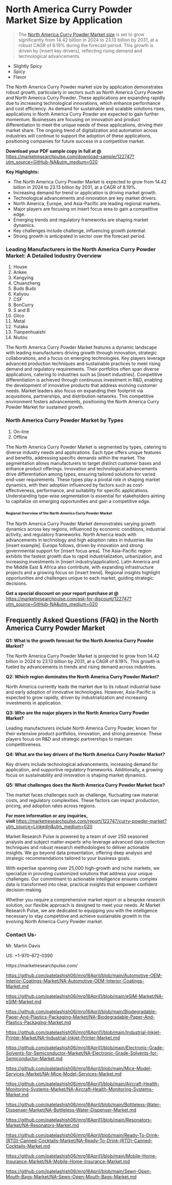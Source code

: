 <h1>North America Curry Powder Market&nbsp;Size by Application</h1><blockquote><p>The <a href="https://marketresearchpulse.com/download-sample/122747?utm_source=GitHub-NA&amp;utm_medium=020">North America Curry Powder Market size</a> is set to grow significantly from 14.42 billion in 2024 to 23.13 billion by 2031, at a robust CAGR of 8.19% during the forecast period. This growth is driven by [insert key drivers], reflecting rising demand and technological advancements.</p></blockquote><ul><li>Slightly Spicy<li> Spicy<li> Flavor</li></ul><p>The North America Curry Powder market size by application demonstrates robust growth, particularly in sectors such as North America Curry Powder and North America Curry Powder. These applications are expanding rapidly due to increasing technological innovations, which enhance performance and cost efficiency. As demand for sustainable and scalable solutions rises, applications in North America Curry Powder are expected to gain further momentum. Businesses are focusing on innovation and product differentiation to meet the unique needs of these applications, driving their market share. The ongoing trend of digitalization and automation across industries will continue to support the adoption of these applications, positioning companies for future success in a competitive market.</p><p><strong>Download your PDF sample copy in full at @ </strong><a href="https://marketresearchpulse.com/download-sample/122747?utm_source=GitHub-NA&amp;utm_medium=020">https://marketresearchpulse.com/download-sample/122747?utm_source=GitHub-NA&amp;utm_medium=020</a></p><p><strong>Key Highlights: </strong></p><ul><li>The North America Curry Powder Market is expected to grow from 14.42 billion in 2024 to 23.13 billion by 2031, at a CAGR of 8.19%.</li><li>Increasing demand for trend or application is driving market growth.</li><li>Technological advancements and innovation are key market drivers.</li><li>North America, Europe, and Asia-Pacific are leading regional markets.</li><li>Major players are focusing on insert focus area to gain a competitive edge.</li><li>Emerging trends and regulatory frameworks are shaping market dynamics.</li><li>Key challenges include challenge, influencing growth potential.</li><li>Strong growth is anticipated in sector over the forecast period.</li></ul><h3>Leading Manufacturers in the North America Curry Powder Market: A Detailed Industry Overview</h3><ol><li>House</li><li>Ankee</li><li>Kangying</li><li>Chuanzheng</li><li>Buds Buds</li><li>Kaliyou</li><li>CSF</li><li>BonCurry</li><li>S and B</li><li>Glico</li><li>Metal</li><li>Yutaka</li><li>Tianpenhuaishi</li><li>Niutou</li></ol><div class="flex max-w-full flex-col flex-grow"><div class="min-h-8 text-message flex w-full flex-col items-end gap-2 whitespace-normal break-words [.text-message+&amp;]:mt-5" dir="auto" data-message-author-role="assistant" data-message-id="fd8432e4-4910-450d-b182-61b7bfb0a01f" data-message-model-slug="gpt-4o"><div class="flex w-full flex-col gap-1 empty:hidden first:pt-[3px]"><div class="markdown prose w-full break-words dark:prose-invert light"><p>The North America Curry Powder Market features a dynamic landscape with leading manufacturers driving growth through innovation, strategic collaborations, and a focus on emerging technologies. Key players leverage advanced production techniques and sustainable practices to meet rising demand and regulatory requirements. Their portfolios often span diverse applications, catering to industries such as [insert industries]. Competitive differentiation is achieved through continuous investment in R&amp;D, enabling the development of innovative products that address evolving customer needs. Market leaders also focus on expanding their footprint via acquisitions, partnerships, and distribution networks. This competitive environment fosters advancements, positioning the North America Curry Powder Market for sustained growth.</p></div></div></div></div><h3>North America Curry Powder Market by Types</h3><ol><li>On-line<li> Offline</li></ol><div class="flex max-w-full flex-col flex-grow"><div class="min-h-8 text-message flex w-full flex-col items-end gap-2 whitespace-normal break-words [.text-message+&amp;]:mt-5" dir="auto" data-message-author-role="assistant" data-message-id="084470be-0bb7-4664-bddf-5156b4f41249" data-message-model-slug="gpt-4o-mini"><div class="flex w-full flex-col gap-1 empty:hidden first:pt-[3px]"><div class="markdown prose w-full break-words dark:prose-invert light"><p>The North America Curry Powder Market is segmented by types, catering to diverse industry needs and applications. Each type offers unique features and benefits, addressing specific demands within the market. The segmentation allows manufacturers to target distinct customer bases and enhance product offerings. Innovation and technological advancements drive differentiation among types, ensuring tailored solutions for varied end-user requirements. These types play a pivotal role in shaping market dynamics, with their adoption influenced by factors such as cost-effectiveness, performance, and suitability for specific applications. Understanding type-wise segmentation is essential for stakeholders aiming to capitalize on emerging opportunities and gain a competitive edge.</p></div></div></div></div><h3><span style="font-size: 11px;">Regional Overview of the North America Curry Powder Market</span></h3><div class="flex max-w-full flex-col flex-grow"><div class="min-h-8 text-message flex w-full flex-col items-end gap-2 whitespace-normal break-words [.text-message+&amp;]:mt-5" dir="auto" data-message-author-role="assistant" data-message-id="e9038762-ce64-4e30-91c9-9bd413514231" data-message-model-slug="gpt-4o-mini"><div class="flex w-full flex-col gap-1 empty:hidden first:pt-[3px]"><div class="markdown prose w-full break-words dark:prose-invert light"><p>The North America Curry Powder Market demonstrates varying growth dynamics across key regions, influenced by economic conditions, industrial activity, and regulatory frameworks. North America leads with advancements in technology and high adoption rates in industries like [insert example]. Europe follows, driven by innovation and strong governmental support for [insert focus area]. The Asia-Pacific region exhibits the fastest growth due to rapid industrialization, urbanization, and increasing investments in [insert industry/application]. Latin America and the Middle East &amp; Africa also contribute, with expanding infrastructure projects and a growing focus on [insert trend]. Regional insights highlight opportunities and challenges unique to each market, guiding strategic decisions.</p></div></div></div></div><p><strong>Get a special discount on your report purchase at @ </strong><a href="https://marketresearchpulse.com/ask-for-discount/122747?utm_source=GitHub-NA&amp;utm_medium=020">https://marketresearchpulse.com/ask-for-discount/122747?utm_source=GitHub-NA&amp;utm_medium=020</a></p><h2>Frequently Asked Questions (FAQ) in the North America Curry Powder Market</h2><p><strong>Q1: What is the growth forecast for the North America Curry Powder Market?</strong></p><p>The North America Curry Powder Market is projected to grow from 14.42 billion in 2024 to 23.13 billion by 2031, at a CAGR of 8.19%. This growth is fueled by advancements in trends and rising demand across industries.</p><p><strong>Q2: Which region dominates the North America Curry Powder Market?</strong></p><p>North America currently leads the market due to its robust industrial base and early adoption of innovative technologies. However, Asia-Pacific is expected to grow rapidly, driven by industrialization and increasing investments in application.</p><p><strong>Q3: Who are the major players in the North America Curry Powder Market?</strong></p><p>Leading manufacturers include North America Curry Powder, known for their extensive product portfolios, innovation, and strong presence. These players focus on R&amp;D and strategic partnerships to maintain competitiveness.</p><p><strong>Q4: What are the key drivers of the North America Curry Powder Market?</strong></p><p>Key drivers include technological advancements, increasing demand for application, and supportive regulatory frameworks. Additionally, a growing focus on sustainability and innovation is shaping market dynamics.</p><p><strong>Q5: What challenges does the North America Curry Powder Market face?</strong></p><p>The market faces challenges such as challenge, fluctuating raw material costs, and regulatory complexities. These factors can impact production, pricing, and adoption rates across regions.</p><p><strong>For more information or any inquiries, visit&nbsp;</strong><a href="https://marketresearchpulse.com/report/122747/curry-powder-market?utm_source=Linkedin&utm_medium=020">https://marketresearchpulse.com/report/122747/curry-powder-market?utm_source=Linkedin&utm_medium=020</a></p><p>Market Research Pulse is powered by a team of over 250 seasoned analysts and subject matter experts who leverage advanced data collection techniques and robust research methodologies to deliver actionable insights. We go beyond data presentation, offering deep analysis and strategic recommendations tailored to your business goals.</p><p>With expertise spanning over 25,000 high-growth and niche markets, we specialize in providing customized solutions that address your unique challenges. Our commitment to actionable intelligence ensures complex data is transformed into clear, practical insights that empower confident decision-making.</p><p>Whether you require a comprehensive market report or a bespoke research solution, our flexible approach is designed to meet your needs. At Market Research Pulse, we are dedicated to equipping you with the intelligence necessary to stay competitive and achieve sustainable growth in the evolving North America Curry Powder market.</p><h3><strong>Contact Us-</strong></h3><p>Mr. Martin Davis</p><p>US: +1-970-672-0390</p><p>https://marketresearchpulse.com/</p><p><a href="https://github.com/patelashish06/mrp16April/blob/main/Automotive-OEM-Interior-Coatings-Market/NA-Automotive-OEM-Interior-Coatings-Market.md">https://github.com/patelashish06/mrp16April/blob/main/Automotive-OEM-Interior-Coatings-Market/NA-Automotive-OEM-Interior-Coatings-Market.md</a></p><p><a href="https://github.com/patelashish06/mrp16April1/blob/main/eSIM-Market/NA-eSIM-Market.md">https://github.com/patelashish06/mrp16April1/blob/main/eSIM-Market/NA-eSIM-Market.md</a></p><p><a href="https://github.com/patelashish06/mrp16April/blob/main/Biodegradable-Paper-And-Plastics-Packaging-Market/NA-Biodegradable-Paper-And-Plastics-Packaging-Market.md">https://github.com/patelashish06/mrp16April/blob/main/Biodegradable-Paper-And-Plastics-Packaging-Market/NA-Biodegradable-Paper-And-Plastics-Packaging-Market.md</a></p><p><a href="https://github.com/patelashish06/mrp16April1/blob/main/Industrial-Inkjet-Printer-Market/NA-Industrial-Inkjet-Printer-Market.md">https://github.com/patelashish06/mrp16April1/blob/main/Industrial-Inkjet-Printer-Market/NA-Industrial-Inkjet-Printer-Market.md</a></p><p><a href="https://github.com/patelashish06/mrp16April1/blob/main/Electronic-Grade-Solvents-for-Semiconductor-Market/NA-Electronic-Grade-Solvents-for-Semiconductor-Market.md">https://github.com/patelashish06/mrp16April1/blob/main/Electronic-Grade-Solvents-for-Semiconductor-Market/NA-Electronic-Grade-Solvents-for-Semiconductor-Market.md</a></p><p><a href="https://github.com/patelashish06/mrp16April/blob/main/Mice-Model-Services-Market/NA-Mice-Model-Services-Market.md">https://github.com/patelashish06/mrp16April/blob/main/Mice-Model-Services-Market/NA-Mice-Model-Services-Market.md</a></p><p><a href="https://github.com/patelashish06/mrp16April1/blob/main/Aircraft-Health-Monitoring-Systems-Market/NA-Aircraft-Health-Monitoring-Systems-Market.md">https://github.com/patelashish06/mrp16April1/blob/main/Aircraft-Health-Monitoring-Systems-Market/NA-Aircraft-Health-Monitoring-Systems-Market.md</a></p><p><a href="https://github.com/patelashish06/mrp16April/blob/main/Bottleless-Water-Dispenser-Market/NA-Bottleless-Water-Dispenser-Market.md">https://github.com/patelashish06/mrp16April/blob/main/Bottleless-Water-Dispenser-Market/NA-Bottleless-Water-Dispenser-Market.md</a></p><p><a href="https://github.com/patelashish06/mrp16April1/blob/main/Resonators-Market/NA-Resonators-Market.md">https://github.com/patelashish06/mrp16April1/blob/main/Resonators-Market/NA-Resonators-Market.md</a></p><p><a href="https://github.com/patelashish06/mrp16April/blob/main/Ready-To-Drink-(RTD)-Canned-Cocktails-Market/NA-Ready-To-Drink-(RTD)-Canned-Cocktails-Market.md">https://github.com/patelashish06/mrp16April/blob/main/Ready-To-Drink-(RTD)-Canned-Cocktails-Market/NA-Ready-To-Drink-(RTD)-Canned-Cocktails-Market.md</a></p><p><a href="https://github.com/patelashish06/mrp16April1/blob/main/Mobile-Home-Insurance-Market/NA-Mobile-Home-Insurance-Market.md">https://github.com/patelashish06/mrp16April1/blob/main/Mobile-Home-Insurance-Market/NA-Mobile-Home-Insurance-Market.md</a></p><p><a href="https://github.com/patelashish06/mrp16April/blob/main/Sewn-Open-Mouth-Bags-Market/NA-Sewn-Open-Mouth-Bags-Market.md">https://github.com/patelashish06/mrp16April/blob/main/Sewn-Open-Mouth-Bags-Market/NA-Sewn-Open-Mouth-Bags-Market.md</a></p>